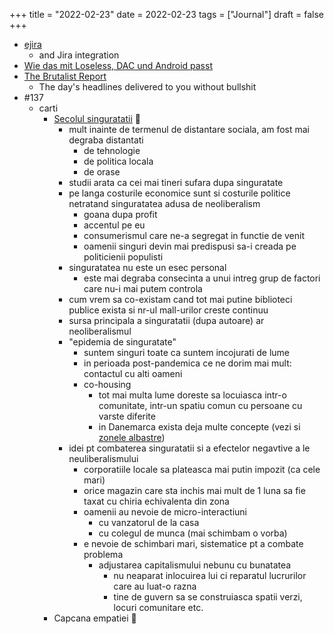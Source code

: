 +++
title = "2022-02-23"
date = 2022-02-23
tags = ["Journal"]
draft = false
+++

-   [ejira](https://github.com/nyyManni/ejira)
    -   and Jira integration
-   [Wie das mit Loseless, DAC und Android passt](https://www.chinahandys.net/hi-res-audio-android-aptx-lossless/)
-   [The Brutalist Report](https://brutalist.report/)
    -   The day's headlines delivered to you without bullshit
-   #137
    -   carti
        -   [Secolul singuratatii](https://carturesti.ro/carte/secolul-singuratatii-1355204951) :book:
            -   mult inainte de termenul de distantare sociala, am fost mai degraba distantati
                -   de tehnologie
                -   de politica locala
                -   de orase
            -   studii arata ca cei mai tineri sufara dupa singuratate
            -   pe langa costurile economice sunt si costurile politice netratand singuratatea adusa de neoliberalism
                -   goana dupa profit
                -   accentul pe eu
                -   consumerismul care ne-a segregat in functie de venit
                -   oamenii singuri devin mai predispusi sa-i creada pe politicienii populisti
            -   singuratatea nu este un esec personal
                -   este mai degraba consecinta a unui intreg grup de factori care nu-i mai putem controla
            -   cum vrem sa co-existam cand tot mai putine biblioteci publice exista si nr-ul mall-urilor creste continuu
            -   sursa principala a singuratatii (dupa autoare) ar neoliberalismul
            -   "epidemia de singuratate"
                -   suntem singuri toate ca suntem incojurati de lume
                -   in perioada post-pandemica ce ne dorim mai mult: contactul cu alti oameni
                -   co-housing
                    -   tot mai multa lume doreste sa locuiasca intr-o comunitate, intr-un spatiu comun cu persoane cu varste diferite
                    -   in Danemarca exista deja multe concepte (vezi si [zonele albastre](https://www.goodreads.com/ro/book/show/2213117))
            -   idei pt combaterea singuratatii si a efectelor negavtive a le neuliberalismului
                -   corporatiile locale sa plateasca mai putin impozit (ca cele mari)
                -   orice magazin care sta inchis mai mult de 1 luna sa fie taxat cu chiria echivalenta din zona
                -   oamenii au nevoie de micro-interactiuni
                    -   cu vanzatorul de la casa
                    -   cu colegul de munca (mai schimbam o vorba)
                -   e nevoie de schimbari mari, sistematice pt a combate problema
                    -   adjustarea capitalismului nebunu cu bunatatea
                        -   nu neaparat inlocuirea lui ci reparatul lucrurilor care au luat-o razna
                        -   tine de guvern sa se construiasca spatii verzi, locuri comunitare etc.
        -   Capcana empatiei :book: